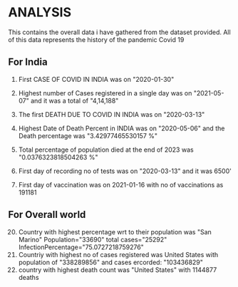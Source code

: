 # ANALYSIS
This contains the overall data i have gathered from the dataset provided.
All of this data represents the history of the pandemic Covid 19

## For India
1. First CASE OF COVID IN INDIA was on "2020-01-30"
2. Highest number of Cases registered in a single day was on "2021-05-07" and it was a total of "4,14,188"
3. The first DEATH DUE TO COVID IN INDIA was on "2020-03-13"
4. Highest Date of Death Percent in INDIA was on "2020-05-06" and the Death percentage was "3.42977465530157 %"
5. Total percentage of population died at the end of 2023 was "0.0376323818504263 %"

6. First day of recording no of tests was on "2020-03-13" and it was 6500'
7. First day of vaccination was on 2021-01-16 with no of vaccinations as 191181



## For Overall world

20. Country with highest percentage wrt to their population was "San Marino" Population="33690"	total cases="25292"	    InfectionPercentage="75.0727218759276"
21. Countriy with highest no of cases registered was United States	with population of "338289856" and cases ercorded: "103436829"
22. country with highest death count was "United States" with 1144877 deaths